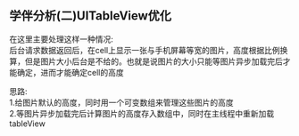 ## 学伴分析(二)UITableView优化  
在这里主要处理这样一种情况:  
后台请求数据返回后，在cell上显示一张与手机屏幕等宽的图片，高度根据比例换算，但是图片大小后台是不给的。也就是说图片的大小只能等图片异步加载完后才能确定，进而才能确定cell的高度

思路:  
1.给图片默认的高度，同时用一个可变数组来管理这些图片的高度  
2.等图片异步加载完后计算图片的高度存入数组中，同时在主线程中重新加载tableView

